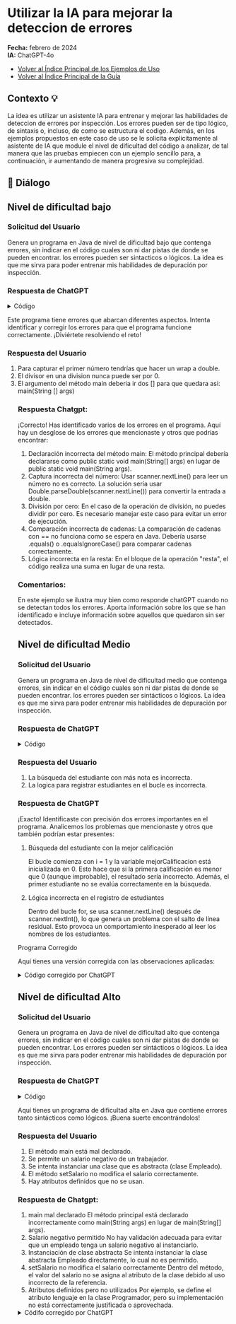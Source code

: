 # Utilizar la IA para mejorar la deteccion de errores
**Fecha:** febrero de 2024 <br>
**IA:** ChatGPT-4o

- [Volver al Índice Principal de los Ejemplos de Uso](/Ejemplos-uso/README.md)
- [Volver al Índice Principal de la Guía](/README.md)

## Contexto 💡
La idea es utilizar un asistente IA para entrenar y mejorar las habilidades de deteccion de errores por inspección. Los errores pueden ser de tipo lógico, de sintaxis o, incluso, de como se estructura el codigo. Además, en los ejemplos propuestos en este caso de uso se le solicita explicitamente al asistente de IA que module el nivel de dificultad del código a analizar, de tal manera que las pruebas empiecen con un ejemplo sencillo para, a continuación, ir aumentando de manera progresiva su complejidad.

## 💬 Diálogo

## Nivel de dificultad bajo
### Solicitud del Usuario
Genera un programa en Java de nivel de dificultad bajo que contenga errores, sin indicar en el código cuales son ni dar pistas de donde se pueden encontrar. los errores pueden ser sintacticos o lógicos. La idea es que me sirva para poder entrenar mis habilidades de depuración por inspección.

### Respuesta de ChatGPT
<details>
<summary>Código</summary>
<br>

```Java

import java.util.Scanner;

public class Calculadora {
    public static void main(String args) { 
        Scanner scanner = new Scanner(System.in);

        System.out.println("Bienvenido a la calculadora básica.");
        System.out.println("Por favor, introduce el primer número:");
        double numero1 = scanner.nextLine();

        System.out.println("Introduce el segundo número:");
        double numero2 = scanner.nextInt();

        System.out.println("Elige una operación: suma, resta, multiplica, divide");
        String operacion = scanner.nextLine();

        double resultado;
        if (operacion == "suma") { 
            resultado = numero1 + numero2;
        } else if (operacion.equals("resta")) {
            resultado = numero1 + numero2; 
        } else if (operacion.equals("multiplica")) {
            resultado = numero1 * numero2;
        } else if (operacion.equals("divide")) {
            resultado = numero1 / 0; 
        } else {
            System.out.println("Operación no válida");
            resultado = 0;
        }

        System.out.println("El resultado es: " + resultado);
        scanner.close();
    }
}
```
</details>

Este programa tiene errores que abarcan diferentes aspectos. Intenta identificar y corregir los errores para que el programa funcione correctamente. ¡Diviértete resolviendo el reto!

### Respuesta del Usuario
<ol>
<li> Para capturar el primer número tendrías que hacer un wrap a double.</li>
<Li> El divisor en una division nunca puede ser por 0.</li>
<li> El argumento del método main deberia ir dos [] para que quedara asi: main(String [] args)</li>

### Respuesta Chatgpt:
¡Correcto! Has identificado varios de los errores en el programa. Aquí hay un desglose de los errores que mencionaste y otros que podrías encontrar:
<ol>
    <li>  Declaración incorrecta del método main: El método principal debería declararse como public static void main(String[] args) en lugar de public static void main(String args).</li>

   <li> Captura incorrecta del número: Usar scanner.nextLine() para leer un número no es correcto. La solución sería usar Double.parseDouble(scanner.nextLine()) para convertir la entrada a double.</li>

   <li> División por cero: En el caso de la operación de división, no puedes dividir por cero. Es necesario manejar este caso para evitar un error de ejecución.</li>

   <li>Comparación incorrecta de cadenas: La comparación de cadenas con == no funciona como se espera en Java. Debería usarse .equals() o .equalsIgnoreCase() para comparar cadenas correctamente.</li>

   <li>Lógica incorrecta en la resta: En el bloque de la operación "resta", el código realiza una suma en lugar de una resta.</li>
</ol>

### Comentarios:
En este ejemplo se ilustra muy bien como responde chatGPT cuando no se detectan todos los errores. Aporta información sobre los que se han identificado e incluye información sobre aquellos que quedaron sin ser detectados. 


## Nivel de dificultad Medio

### Solicitud del Usuario
Genera un programa en Java de nivel de dificultad medio que contenga errores, sin indicar en el código cuales son ni dar pistas de donde se pueden encontrar. los errores pueden ser sintácticos o lógicos. La idea es que me sirva para poder entrenar mis habilidades de depuración por inspección.

### Respuesta de ChatGPT
<details>
<summary>Código</summary>
<br>

Aquí tienes un programa de dificultad media en Java que contiene errores tanto sintácticos como lógicos. ¡Buena suerte encontrándolos! 🚀

```Java
import java.util.Scanner;

public class GestorDeEstudiantes {
    public static void main(String[] args) {
        Scanner scanner = new Scanner(System.in);

        System.out.println("Bienvenido al Gestor de Estudiantes");
        System.out.print("¿Cuántos estudiantes deseas registrar? ");
        int cantidadEstudiantes = scanner.nextInt();

        String[] nombres = new String[cantidadEstudiantes];
        double[] calificaciones = new double[cantidadEstudiantes];

        // Registro de estudiantes
        for (int i = 0; i <= cantidadEstudiantes; i++) {
            System.out.print("Introduce el nombre del estudiante " + (i + 1) + ": ");
            nombres[i] = scanner.nextLine();

            System.out.print("Introduce la calificación del estudiante " + (i + 1) + ": ");
            calificaciones[i] = scanner.nextDouble();
        }

        // Cálculo de estadísticas
        double suma = 0;
        for (int i = 0; i < cantidadEstudiantes; i++) {
            suma += calificaciones[i];
        }
        double promedio = suma / cantidadEstudiantes;

        System.out.println("\nEstudiantes registrados:");
        for (int i = 0; i < cantidadEstudiantes; i++) {
            System.out.println("Nombre: " + nombres[i] + ", Calificación: " + calificaciones[i]);
        }

        System.out.println("\nPromedio general: " + promedio);

        // Búsqueda de estudiante con la calificación más alta
        String mejorEstudiante = "";
        double mejorCalificacion = 0;

        for (int i = 1; i < cantidadEstudiantes; i++) { 
            if (calificaciones[i] > mejorCalificacion) {
                mejorCalificacion = calificaciones[i];
                mejorEstudiante = nombres[i];
            }
        }

        System.out.println("El estudiante con la mejor calificación es: " + mejorEstudiante + " con " + mejorCalificacion);

        scanner.close();
    }
}
```
</details>

### Respuesta del Usuario
<ol>
<li> La búsqueda del estudiante con más nota es incorrecta.</li>
<li> La logica para registrar estudiantes en el bucle es incorrecta.</li>
</ol>

### Respuesta de ChatGPT
¡Exacto! Identificaste con precisión dos errores importantes en el programa. Analicemos los problemas que mencionaste y otros que también podrían estar presentes:
<ol>
<li> Búsqueda del estudiante con la mejor calificación

El bucle comienza con i = 1 y la variable mejorCalificacion está inicializada en 0. Esto hace que si la primera calificación es menor que 0 (aunque improbable), el resultado sería incorrecto. Además, el primer estudiante no se evalúa correctamente en la búsqueda.
</li>

<li>Lógica incorrecta en el registro de estudiantes

Dentro del bucle for, se usa scanner.nextLine() después de scanner.nextInt(), lo que genera un problema con el salto de línea residual. Esto provoca un comportamiento inesperado al leer los nombres de los estudiantes.</li>
</ol>
Programa Corregido

Aquí tienes una versión corregida con las observaciones aplicadas:
<details>
<summary>Código corregido por ChatGPT</summary>
<br>

```Java
import java.util.Scanner;

public class GestorDeEstudiantes {
    public static void main(String[] args) {
        Scanner scanner = new Scanner(System.in);

        System.out.println("Bienvenido al Gestor de Estudiantes");
        System.out.print("¿Cuántos estudiantes deseas registrar? ");
        int cantidadEstudiantes = scanner.nextInt();
        scanner.nextLine(); // Consumir el salto de línea residual

        String[] nombres = new String[cantidadEstudiantes];
        double[] calificaciones = new double[cantidadEstudiantes];

        // Registro de estudiantes
        for (int i = 0; i < cantidadEstudiantes; i++) { // Corregido límite del bucle
            System.out.print("Introduce el nombre del estudiante " + (i + 1) + ": ");
            nombres[i] = scanner.nextLine(); // Ahora funciona correctamente

            System.out.print("Introduce la calificación del estudiante " + (i + 1) + ": ");
            calificaciones[i] = scanner.nextDouble();
            scanner.nextLine(); // Consumir salto de línea residual después de nextDouble
        }

        // Cálculo de estadísticas
        double suma = 0;
        for (int i = 0; i < cantidadEstudiantes; i++) {
            suma += calificaciones[i];
        }
        double promedio = suma / cantidadEstudiantes;

        System.out.println("\nEstudiantes registrados:");
        for (int i = 0; i < cantidadEstudiantes; i++) {
            System.out.println("Nombre: " + nombres[i] + ", Calificación: " + calificaciones[i]);
        }

        System.out.println("\nPromedio general: " + promedio);

        // Búsqueda de estudiante con la calificación más alta
        String mejorEstudiante = nombres[0];
        double mejorCalificacion = calificaciones[0];

        for (int i = 1; i < cantidadEstudiantes; i++) { // Corregido índice inicial
            if (calificaciones[i] > mejorCalificacion) {
                mejorCalificacion = calificaciones[i];
                mejorEstudiante = nombres[i];
            }
        }

        System.out.println("El estudiante con la mejor calificación es: " + mejorEstudiante + " con " + mejorCalificacion);

        scanner.close();
    }
}

```
### Comentario:
Es significativo que al aumentar el nivel de complejidad del código, chatGPT aporte, además de las explicaciones, el código corregido.

</details>

## Nivel de dificultad Alto
### Solicitud del Usuario
Genera un programa en Java de nivel de dificultad alto que contenga errores, sin indicar en el código cuales son ni dar pistas de donde se pueden encontrar. Los errores pueden ser sintácticos o lógicos. La idea es que me sirva para poder entrenar mis habilidades de depuración por inspección.

### Respuesta de ChatGPT
<details>
<summary>Código</summary>

```Java
  import java.util.ArrayList;
  import java.util.List;

// Clase genérica para gestionar empleados
class Gestor<T> {
    private List<T> items;

    // Constructor
    public Gestor() {
        items = new ArrayList<>();
    }

    // Agregar elemento a la lista
    public void addEmpleado(T empleado) {
        items.add(empleado);
    }

    // Obtener el empleado por índice
    public T getEmpleado(int index) {
        return items.get(index); 
    }

    // Mostrar todos los empleados
    public void mostrarEmpleados() {
        for (T empleado : items) {
            System.out.println(empleado.toString()); 
        }
    }
}

// Clase base abstracta para empleados
abstract class Empleado {
    private String nombre;
    private double salario;

    public Empleado(String nombre, double salario) {
        this.nombre = nombre;
        this.salario = salario;
    }

    public String getNombre() {
        return nombre;
    }

    public double getSalario() {
        return salario;
    }

    public void setSalario(double salario) {
        if (salario >= 0) {
            salario = salario; 
        }
    }

    @Override
    public String toString() {
        return "Empleado: " + nombre + ", Salario: " + salario;
    }
}

// Clase concreta para un tipo de empleado
class Programador extends Empleado {
    private String lenguaje;

    public Programador(String nombre, double salario, String lenguaje) {
        super(nombre, salario);
        this.lenguaje = lenguaje;
    }

    public String getLenguaje() {
        return lenguaje;
    }

    @Override
    public String toString() {
        return super.toString() + ", Lenguaje: " + lenguaje;
    }
}

// Clase principal
public class Main {
    public static void main(String args) {
        Gestor<Empleado> gestor = new Gestor<>();

        // Crear empleados
        gestor.addEmpleado(new Programador("Alice", 50000, "Java"));
        gestor.addEmpleado(new Empleado("Bob", 40000) {
            @Override
            public void setSalario(double salario) {
                super.setSalario(salario);
            }
        });

        gestor.addEmpleado(new Programador("Charlie", -60000, "Python"));

        // Mostrar empleados
        System.out.println("Lista de empleados:");
        gestor.mostrarEmpleados();

        // Intentar obtener un empleado fuera de rango
        System.out.println("Empleado en la posición 5:");
        System.out.println(gestor.getEmpleado(5)); 
    }
}
```
</details>

Aquí tienes un programa de dificultad alta en Java que contiene errores tanto sintácticos como lógicos. ¡Buena suerte encontrándolos!

### Respuesta del Usuario <br>
<ol>
<li> El método main está mal declarado.</li>
<li> Se permite un salario negativo de un trabajador.</li>
<li> Se intenta instanciar una clase que es abstracta (clase Empleado).</li>
<li> El método setSalario no modifica el salario correctamente.</li>
<li> Hay atributos definidos que no se usan.
</ol>

### Respuesta de Chatgpt:
<ol>
 <li> main mal declarado
El método principal está declarado incorrectamente como main(String args) en lugar de main(String[] args).</li>
<li>
Salario negativo permitido
No hay validación adecuada para evitar que un empleado tenga un salario negativo al instanciarlo.</li>
<li>
Instanciación de clase abstracta
Se intenta instanciar la clase abstracta Empleado directamente, lo cual no es permitido.</li>
<li>
setSalario no modifica el salario correctamente
Dentro del método, el valor del salario no se asigna al atributo de la clase debido al uso incorrecto de la referencia.</li>
<li>
Atributos definidos pero no utilizados
Por ejemplo, se define el atributo lenguaje en la clase Programador, pero su implementación no está correctamente justificada o aprovechada.</li>
</ol>

<details>
<summary>Códifo corregido por ChatGPT</summary>

```Java
import java.util.ArrayList;
import java.util.List;

// Clase genérica para gestionar empleados
class Gestor<T extends Empleado> { // Restricción en generics para aceptar solo subclases de Empleado
    private List<T> items;

    // Constructor
    public Gestor() {
        items = new ArrayList<>();
    }

    // Agregar elemento a la lista
    public void addEmpleado(T empleado) {
        items.add(empleado);
    }

    // Obtener el empleado por índice
    public T getEmpleado(int index) {
        if (index >= 0 && index < items.size()) {
            return items.get(index);
        } else {
            throw new IndexOutOfBoundsException("Índice fuera de rango");
        }
    }

    // Mostrar todos los empleados
    public void mostrarEmpleados() {
        for (T empleado : items) {
            System.out.println(empleado);
        }
    }
}

// Clase base abstracta para empleados
abstract class Empleado {
    private String nombre;
    private double salario;

    public Empleado(String nombre, double salario) {
        this.nombre = nombre;
        setSalario(salario); // Validación en el setter
    }

    public String getNombre() {
        return nombre;
    }

    public double getSalario() {
        return salario;
    }

    public void setSalario(double salario) {
        if (salario >= 0) {
            this.salario = salario;
        } else {
            throw new IllegalArgumentException("El salario no puede ser negativo");
        }
    }

    @Override
    public String toString() {
        return "Empleado: " + nombre + ", Salario: $" + salario;
    }
}

// Clase concreta para un tipo de empleado
class Programador extends Empleado {
    private String lenguaje;

    public Programador(String nombre, double salario, String lenguaje) {
        super(nombre, salario);
        this.lenguaje = lenguaje;
    }

    public String getLenguaje() {
        return lenguaje;
    }

    @Override
    public String toString() {
        return super.toString() + ", Lenguaje: " + lenguaje;
    }
}

// Clase principal
public class Main {
    public static void main(String[] args) { // Declaración correcta de main
        Gestor<Empleado> gestor = new Gestor<>();

        // Crear empleados
        gestor.addEmpleado(new Programador("Alice", 50000, "Java"));
        gestor.addEmpleado(new Programador("Charlie", 60000, "Python"));

        // Mostrar empleados
        System.out.println("Lista de empleados:");
        gestor.mostrarEmpleados();

        // Intentar obtener un empleado fuera de rango
        try {
            System.out.println("Empleado en la posición 5:");
            System.out.println(gestor.getEmpleado(5)); // Manejado con excepción
        } catch (IndexOutOfBoundsException e) {
            System.out.println("Error: " + e.getMessage());
        }

        // Intentar agregar un empleado con salario negativo
        try {
            gestor.addEmpleado(new Programador("Bob", -40000, "C++")); // Lanzará excepción
        } catch (IllegalArgumentException e) {
            System.out.println("Error al agregar empleado: " + e.getMessage());
        }
    }
}

```
</details>